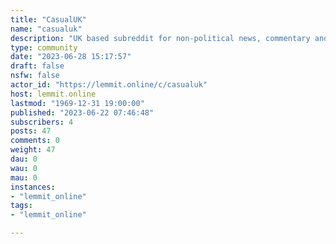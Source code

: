 ```yaml
---
title: "CasualUK" 
name: "casualuk"
description: "UK based subreddit for non-political news, commentary and discussion."
type: community
date: "2023-06-28 15:17:57"
draft: false
nsfw: false
actor_id: "https://lemmit.online/c/casualuk"
host: lemmit.online
lastmod: "1969-12-31 19:00:00"
published: "2023-06-22 07:46:48"
subscribers: 4
posts: 47
comments: 0
weight: 47
dau: 0
wau: 0
mau: 0
instances:
- "lemmit_online"
tags: 
- "lemmit_online"

---
```

